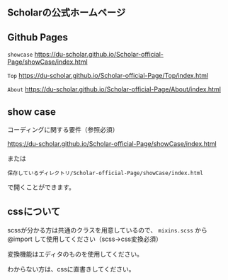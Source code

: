 ## Scholarの公式ホームページ

## Github Pages

`showcase`  https://du-scholar.github.io/Scholar-official-Page/showCase/index.html

`Top`  https://du-scholar.github.io/Scholar-official-Page/Top/index.html

`About`  https://du-scholar.github.io/Scholar-official-Page/About/index.html


## show case

コーディングに関する要件（参照必須）

https://du-scholar.github.io/Scholar-official-Page/showCase/index.html

または

`保存しているディレクトリ/Scholar-official-Page/showCase/index.html`

で開くことができます。

## cssについて

scssが分かる方は共通のクラスを用意しているので、 `mixins.scss` から @import して使用してください（scss→css変換必須）

変換機能はエディタのものを使用してください。

わからない方は、cssに直書きしてください。

